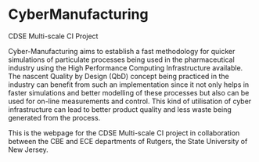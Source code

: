 # CyberManufacturing
CDSE Multi-scale CI Project 

Cyber-Manufacturing aims to establish a fast methodology for quicker simulations of particulate processes being used in the pharmaceutical industry using the High Performance Computing Infrastructure available. The nascent Quality by Design (QbD) concept being practiced in the industry can benefit from such an implementation since it not only helps in faster simulations and better modelling of these processes but also can be used for on-line measurements and control. This kind of utilisation of cyber infrastructure can lead to better product quality and less waste being generated from the process. 

This is the webpage for the CDSE Multi-scale CI project in collaboration between the CBE and ECE 
departments of Rutgers, the State University of New Jersey.

